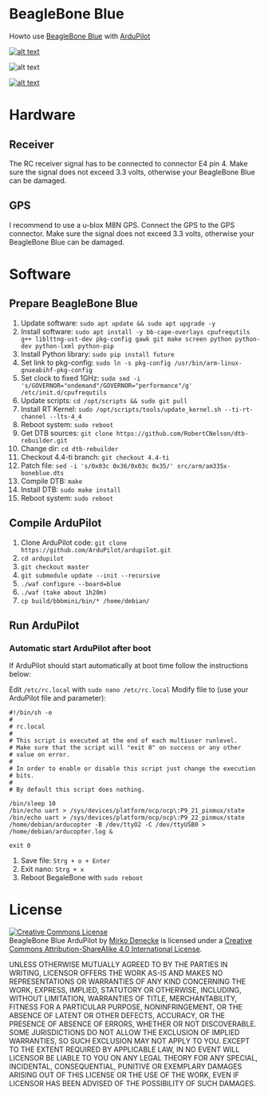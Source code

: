 # BeagleBone Blue
Howto use [BeagleBone Blue](https://github.com/jadonk/beaglebone-blue) with [ArduPilot](https://github.com/ArduPilot/ardupilot)

[![alt text](https://img.youtube.com/vi/v2xWtlyYrtE&/0.jpg)](https://youtu.be/v2xWtlyYrtE&)

![alt text](https://github.com/jadonk/beaglebone-blue/blob/master/docs/BeagleBone_Blue_balloons.png "BeagleBone Blue")

[![alt text](https://img.youtube.com/vi/8bVc9X869pw/0.jpg)](https://youtu.be/8bVc9X869pw)

# Hardware

## Receiver
The RC receiver signal has to be connected to connector E4 pin 4. Make sure the signal does not exceed 3.3 volts, otherwise your BeagleBone Blue can be damaged.

## GPS
I recommend to use a u-blox M8N GPS. Connect the GPS to the GPS connector. Make sure the signal does not exceed 3.3 volts, otherwise your BeagleBone Blue can be damaged.

# Software

## Prepare BeagleBone Blue
1. Update software: `sudo apt update && sudo apt upgrade -y`
2. Install software: `sudo apt install -y bb-cape-overlays cpufrequtils g++ liblttng-ust-dev pkg-config gawk git make screen python python-dev python-lxml python-pip`
3. Install Python library: `sudo pip install future`
4. Set link to pkg-config: `sudo ln -s pkg-config /usr/bin/arm-linux-gnueabihf-pkg-config`
5. Set clock to fixed 1GHz: `sudo sed -i 's/GOVERNOR="ondemand"/GOVERNOR="performance"/g' /etc/init.d/cpufrequtils`
5. Update scripts: `cd /opt/scripts && sudo git pull`
6. Install RT Kernel: `sudo /opt/scripts/tools/update_kernel.sh --ti-rt-channel --lts-4_4`
7. Reboot system: `sudo reboot`
8. Get DTB sources: `git clone https://github.com/RobertCNelson/dtb-rebuilder.git`
9. Change dir: `cd dtb-rebuilder`
9. Checkout 4.4-ti branch: `git checkout 4.4-ti`
10. Patch file: `sed -i 's/0x03c 0x36/0x03c 0x35/' src/arm/am335x-boneblue.dts`
11. Compile DTB: `make`
12. Install DTB: `sudo make install`
13. Reboot system: `sudo reboot`

## Compile ArduPilot
1. Clone ArduPilot code: `git clone https://github.com/ArduPilot/ardupilot.git`
2. `cd ardupilot`
3. `git checkout master`
4. `git submodule update --init --recursive`
5. `./waf configure --board=blue`
6. `./waf (take about 1h20m)`
7. `cp build/bbbmini/bin/* /home/debian/`

## Run ArduPilot


### Automatic start ArduPilot after boot

If ArduPilot should start automatically at boot time follow the instructions below:

Edit `/etc/rc.local` with `sudo nano /etc/rc.local`
Modify file to (use your ArduPilot file and parameter):
```
#!/bin/sh -e
#
# rc.local
#
# This script is executed at the end of each multiuser runlevel.
# Make sure that the script will "exit 0" on success or any other
# value on error.
#
# In order to enable or disable this script just change the execution
# bits.
#
# By default this script does nothing.

/bin/sleep 10
/bin/echo uart > /sys/devices/platform/ocp/ocp\:P9_21_pinmux/state
/bin/echo uart > /sys/devices/platform/ocp/ocp\:P9_22_pinmux/state
/home/debian/arducopter -B /dev/ttyO2 -C /dev/ttyUSB0 > /home/debian/arducopter.log &

exit 0
```

1. Save file: `Strg + o + Enter`
2. Exit nano: `Strg + x`
3. Reboot BegaleBone with `sudo reboot`

# License

<a rel="license" href="http://creativecommons.org/licenses/by-sa/4.0/"><img alt="Creative Commons License" style="border-width:0" src="https://i.creativecommons.org/l/by-sa/4.0/88x31.png" /></a><br /><span xmlns:dct="http://purl.org/dc/terms/" property="dct:title">BeagleBone Blue ArduPilot</span> by <a xmlns:cc="http://creativecommons.org/ns#" href="https://github.com/mirkix" property="cc:attributionName" rel="cc:attributionURL">Mirko Denecke</a> is licensed under a <a rel="license" href="http://creativecommons.org/licenses/by-sa/4.0/">Creative Commons Attribution-ShareAlike 4.0 International License</a>.

UNLESS OTHERWISE MUTUALLY AGREED TO BY THE PARTIES IN WRITING, LICENSOR OFFERS THE WORK AS-IS AND MAKES NO REPRESENTATIONS OR WARRANTIES OF ANY KIND CONCERNING THE WORK, EXPRESS, IMPLIED, STATUTORY OR OTHERWISE, INCLUDING, WITHOUT LIMITATION, WARRANTIES OF TITLE, MERCHANTABILITY, FITNESS FOR A PARTICULAR PURPOSE, NONINFRINGEMENT, OR THE ABSENCE OF LATENT OR OTHER DEFECTS, ACCURACY, OR THE PRESENCE OF ABSENCE OF ERRORS, WHETHER OR NOT DISCOVERABLE. SOME JURISDICTIONS DO NOT ALLOW THE EXCLUSION OF IMPLIED WARRANTIES, SO SUCH EXCLUSION MAY NOT APPLY TO YOU. EXCEPT TO THE EXTENT REQUIRED BY APPLICABLE LAW, IN NO EVENT WILL LICENSOR BE LIABLE TO YOU ON ANY LEGAL THEORY FOR ANY SPECIAL, INCIDENTAL, CONSEQUENTIAL, PUNITIVE OR EXEMPLARY DAMAGES ARISING OUT OF THIS LICENSE OR THE USE OF THE WORK, EVEN IF LICENSOR HAS BEEN ADVISED OF THE POSSIBILITY OF SUCH DAMAGES.
